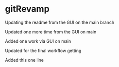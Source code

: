 # gitRevamp

Updating the readme from the GUI on the main branch

Updated one more time from the GUI on main

Added one work via GUI on main

Updated for the final workflow getting

Added this one line

